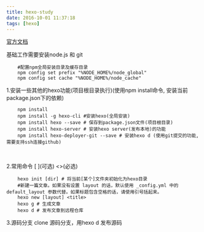 ```yaml
---
title: hexo-study
date: 2016-10-01 11:37:18
tags: [hexo]
---
```


[官方文档](https://hexo.io/zh-cn/docs/)

基础工作需要安装node.js 和 git
```
    #配置npm全局安装目录及缓存目录
    npm config set prefix "%NODE_HOME%/node_global"
    npm config set cache "%NODE_HOME%/node_cache"
```

1.安装一些其他的hexo功能(项目根目录执行)(使用npm install命令, 安装当前package.json下的依赖)
```
    npm install
    npm install -g hexo-cli	#安装hexo(全局安装)
    npm install hexo --save # 保存到package.json文件(项目根目录)
    npm install hexo-server # 安装hexo server(发布本地)的功能
    npm install hexo-deployer-git --save # 安装hexo d (使用git提交的功能,需要支持ssh连接github) 
```
<br /> 

<!--more-->
2.常用命令 \[ \](可选) <>(必选)
```
    hexo init [dir] # 将当前[某个]文件夹初始化为hexo目录
    #新建一篇文章。如果没有设置 layout 的话，默认使用 _config.yml 中的 default_layout 参数代替。如果标题包含空格的话，请使用引号括起来。
    hexo new [layout] <title>  
    hexo g # 生成文章
    hexo d # 发布文章到远程仓库

```

3.源码分支
    clone 源码分支，用hexo d 发布源码